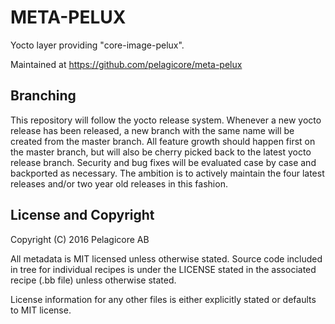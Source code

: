 META-PELUX
==========
Yocto layer providing "core-image-pelux".

Maintained at https://github.com/pelagicore/meta-pelux

Branching
---------
This repository will follow the yocto release system. Whenever a new yocto release has been released, a new branch with the same name will be created from the master branch. All feature growth should happen first on the master branch, but will also be cherry picked back to the latest yocto release branch. Security and bug fixes will be evaluated case by case and backported as necessary. The ambition is to actively maintain the four latest releases and/or two year old releases in this fashion.

License and Copyright
---------------------
Copyright (C) 2016 Pelagicore AB

All metadata is MIT licensed unless otherwise stated. Source code included in tree for individual recipes is under the LICENSE stated in the associated recipe (.bb file) unless otherwise stated.

License information for any other files is either explicitly stated or defaults to MIT license.
